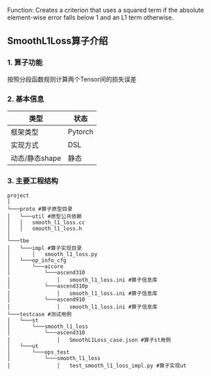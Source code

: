 Function: Creates a criterion that uses a squared term if the absolute element-wise error falls below 1 and an L1 term otherwise.

## SmoothL1Loss算子介绍
### 1. 算子功能
按照分段函数规则计算两个Tensor间的损失误差


### 2. 基本信息
| **类型**       | **状态**    |
|-------------|---------------|
| 框架类型    | Pytorch  |
| 实现方式 | DSL      |
| 动态/静态shape  | 静态 |

### 3. 主要工程结构
```
project
│
└───proto #算子原型目录
│   └───util #原型公共依赖
│   │   smooth_l1_loss.cc
│   │   smooth_l1_loss.h
│
└───tbe
│   └───impl #算子实现目录
│       │   smooth_l1_loss.py
│   └───op_info_cfg
│       └───aicore
│           └───ascend310
│               │   smooth_l1_loss.ini #算子信息库
│           └───ascend310p
│               │   smooth_l1_loss.ini #算子信息库
│           └───ascend910
│               │   smooth_l1_loss.ini #算子信息库
└───testcase #测试用例
│   └───st
│       └───smooth_l1_loss
│           └───ascend310
│               │   SmoothL1Loss_case.json #算子st用例
│   └───ut
│       └───ops_test
│           └───smooth_l1_loss
│               │   test_smooth_l1_loss_impl.py #算子实现ut
```
